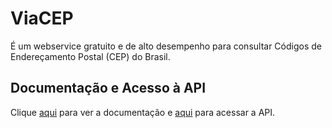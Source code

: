 # ViaCEP

É um webservice gratuito e de alto desempenho para consultar Códigos de Endereçamento Postal (CEP) do Brasil.

## Documentação e Acesso à API

Clique [aqui](http://viacep.com.br) para ver a documentação e [aqui](http://viacep.com.br/ws) para acessar a API.